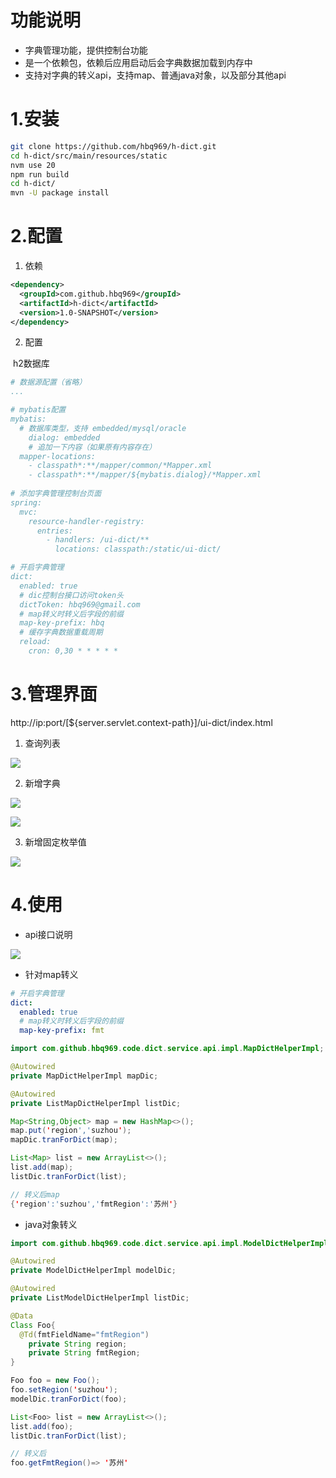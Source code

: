# 功能说明

- 字典管理功能，提供控制台功能
- 是一个依赖包，依赖后应用启动后会字典数据加载到内存中
- 支持对字典的转义api，支持map、普通java对象，以及部分其他api



# 1.安装

```bash
git clone https://github.com/hbq969/h-dict.git
cd h-dict/src/main/resources/static
nvm use 20
npm run build
cd h-dict/
mvn -U package install
```



# 2.配置

1. 依赖

```xml
<dependency>
  <groupId>com.github.hbq969</groupId>
  <artifactId>h-dict</artifactId>
  <version>1.0-SNAPSHOT</version>
</dependency>
```



2. 配置

​		h2数据库

```yaml
# 数据源配置（省略）
...

# mybatis配置
mybatis:
  # 数据库类型，支持 embedded/mysql/oracle
	dialog: embedded
	# 追加一下内容（如果原有内容存在）
  mapper-locations: 
    - classpath*:**/mapper/common/*Mapper.xml
    - classpath*:**/mapper/${mybatis.dialog}/*Mapper.xml
  
# 添加字典管理控制台页面
spring:
  mvc:
    resource-handler-registry:
      entries:
        - handlers: /ui-dict/**
          locations: classpath:/static/ui-dict/

# 开启字典管理
dict:
  enabled: true
  # dic控制台接口访问token头
  dictToken: hbq969@gmail.com
  # map转义时转义后字段的前缀
  map-key-prefix: hbq
  # 缓存字典数据重载周期
  reload:
    cron: 0,30 * * * * *
```



# 3.管理界面

http://ip:port/[${server.servlet.context-path}]/ui-dict/index.html



1. 查询列表

![](src/main/resources/readme/1.png)



2. 新增字典

![](src/main/resources/readme/2.png)


![](src/main/resources/readme/3.png)


3. 新增固定枚举值

![](src/main/resources/readme/4.png)



# 4.使用

- api接口说明

![](src/main/resources/readme/6.png)






- 针对map转义

```yaml
# 开启字典管理
dict:
  enabled: true
  # map转义时转义后字段的前缀
  map-key-prefix: fmt
```

```java
import com.github.hbq969.code.dict.service.api.impl.MapDictHelperImpl;

@Autowired
private MapDictHelperImpl mapDic;

@Autowired
private ListMapDictHelperImpl listDic;
```

```java
Map<String,Object> map = new HashMap<>();
map.put('region','suzhou');
mapDic.tranForDict(map);

List<Map> list = new ArrayList<>();
list.add(map);
listDic.tranForDict(list);

// 转义后map
{'region':'suzhou','fmtRegion':'苏州'}
```





- java对象转义

```java
import com.github.hbq969.code.dict.service.api.impl.ModelDictHelperImpl;

@Autowired
private ModelDictHelperImpl modelDic;

@Autowired
private ListModelDictHelperImpl listDic;
```

```java
@Data
Class Foo{
  @Td(fmtFieldName="fmtRegion")
	private String region;
	private String fmtRegion;
}

Foo foo = new Foo();
foo.setRegion('suzhou');
modelDic.tranForDict(foo);

List<Foo> list = new ArrayList<>();
list.add(foo);
listDic.tranForDict(list);

// 转义后
foo.getFmtRegion()=> '苏州'
```

